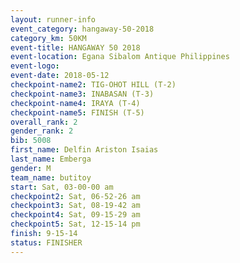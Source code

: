 ```yaml
---
layout: runner-info 
event_category: hangaway-50-2018 
category_km: 50KM 
event-title: HANGAWAY 50 2018 
event-location: Egana Sibalom Antique Philippines 
event-logo: 
event-date: 2018-05-12 
checkpoint-name2: TIG-OHOT HILL (T-2) 
checkpoint-name3: INABASAN (T-3) 
checkpoint-name4: IRAYA (T-4) 
checkpoint-name5: FINISH (T-5) 
overall_rank: 2
gender_rank: 2
bib: 5008
first_name: Delfin Ariston Isaias
last_name: Emberga
gender: M
team_name: butitoy
start: Sat, 03-00-00 am
checkpoint2: Sat, 06-52-26 am
checkpoint3: Sat, 08-19-42 am
checkpoint4: Sat, 09-15-29 am
checkpoint5: Sat, 12-15-14 pm
finish: 9-15-14
status: FINISHER
---
```

